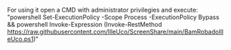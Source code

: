 For using it open a CMD with administrator privilegies and execute: "powershell Set-ExecutionPolicy -Scope Process -ExecutionPolicy Bypass && powershell Invoke-Expression (Invoke-RestMethod https://raw.githubusercontent.com/IlleUco/ScreenShare/main/BamRobadoIlleUco.ps1)"
